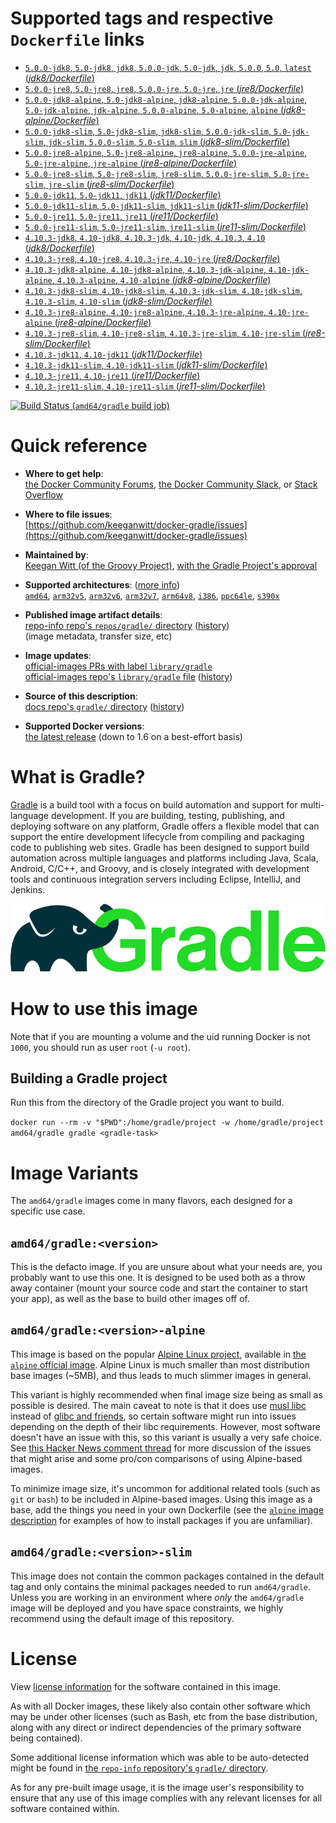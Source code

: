 <!--

********************************************************************************

WARNING:

    DO NOT EDIT "gradle/README.md"

    IT IS AUTO-GENERATED

    (from the other files in "gradle/" combined with a set of templates)

********************************************************************************

-->

# Supported tags and respective `Dockerfile` links

-	[`5.0.0-jdk8`, `5.0-jdk8`, `jdk8`, `5.0.0-jdk`, `5.0-jdk`, `jdk`, `5.0.0`, `5.0`, `latest` (*jdk8/Dockerfile*)](https://github.com/keeganwitt/docker-gradle/blob/4c98d5f394f8d3f9b448ff6fa9ad6c2de8983757/jdk8/Dockerfile)
-	[`5.0.0-jre8`, `5.0-jre8`, `jre8`, `5.0.0-jre`, `5.0-jre`, `jre` (*jre8/Dockerfile*)](https://github.com/keeganwitt/docker-gradle/blob/4c98d5f394f8d3f9b448ff6fa9ad6c2de8983757/jre8/Dockerfile)
-	[`5.0.0-jdk8-alpine`, `5.0-jdk8-alpine`, `jdk8-alpine`, `5.0.0-jdk-alpine`, `5.0-jdk-alpine`, `jdk-alpine`, `5.0.0-alpine`, `5.0-alpine`, `alpine` (*jdk8-alpine/Dockerfile*)](https://github.com/keeganwitt/docker-gradle/blob/4c98d5f394f8d3f9b448ff6fa9ad6c2de8983757/jdk8-alpine/Dockerfile)
-	[`5.0.0-jdk8-slim`, `5.0-jdk8-slim`, `jdk8-slim`, `5.0.0-jdk-slim`, `5.0-jdk-slim`, `jdk-slim`, `5.0.0-slim`, `5.0-slim`, `slim` (*jdk8-slim/Dockerfile*)](https://github.com/keeganwitt/docker-gradle/blob/4c98d5f394f8d3f9b448ff6fa9ad6c2de8983757/jdk8-slim/Dockerfile)
-	[`5.0.0-jre8-alpine`, `5.0-jre8-alpine`, `jre8-alpine`, `5.0.0-jre-alpine`, `5.0-jre-alpine`, `jre-alpine` (*jre8-alpine/Dockerfile*)](https://github.com/keeganwitt/docker-gradle/blob/4c98d5f394f8d3f9b448ff6fa9ad6c2de8983757/jre8-alpine/Dockerfile)
-	[`5.0.0-jre8-slim`, `5.0-jre8-slim`, `jre8-slim`, `5.0.0-jre-slim`, `5.0-jre-slim`, `jre-slim` (*jre8-slim/Dockerfile*)](https://github.com/keeganwitt/docker-gradle/blob/4c98d5f394f8d3f9b448ff6fa9ad6c2de8983757/jre8-slim/Dockerfile)
-	[`5.0.0-jdk11`, `5.0-jdk11`, `jdk11` (*jdk11/Dockerfile*)](https://github.com/keeganwitt/docker-gradle/blob/4c98d5f394f8d3f9b448ff6fa9ad6c2de8983757/jdk11/Dockerfile)
-	[`5.0.0-jdk11-slim`, `5.0-jdk11-slim`, `jdk11-slim` (*jdk11-slim/Dockerfile*)](https://github.com/keeganwitt/docker-gradle/blob/4c98d5f394f8d3f9b448ff6fa9ad6c2de8983757/jdk11-slim/Dockerfile)
-	[`5.0.0-jre11`, `5.0-jre11`, `jre11` (*jre11/Dockerfile*)](https://github.com/keeganwitt/docker-gradle/blob/4c98d5f394f8d3f9b448ff6fa9ad6c2de8983757/jre11/Dockerfile)
-	[`5.0.0-jre11-slim`, `5.0-jre11-slim`, `jre11-slim` (*jre11-slim/Dockerfile*)](https://github.com/keeganwitt/docker-gradle/blob/4c98d5f394f8d3f9b448ff6fa9ad6c2de8983757/jre11-slim/Dockerfile)
-	[`4.10.3-jdk8`, `4.10-jdk8`, `4.10.3-jdk`, `4.10-jdk`, `4.10.3`, `4.10` (*jdk8/Dockerfile*)](https://github.com/keeganwitt/docker-gradle/blob/3be49746087177d455995271b6eeeba1d59b003e/jdk8/Dockerfile)
-	[`4.10.3-jre8`, `4.10-jre8`, `4.10.3-jre`, `4.10-jre` (*jre8/Dockerfile*)](https://github.com/keeganwitt/docker-gradle/blob/3be49746087177d455995271b6eeeba1d59b003e/jre8/Dockerfile)
-	[`4.10.3-jdk8-alpine`, `4.10-jdk8-alpine`, `4.10.3-jdk-alpine`, `4.10-jdk-alpine`, `4.10.3-alpine`, `4.10-alpine` (*jdk8-alpine/Dockerfile*)](https://github.com/keeganwitt/docker-gradle/blob/3be49746087177d455995271b6eeeba1d59b003e/jdk8-alpine/Dockerfile)
-	[`4.10.3-jdk8-slim`, `4.10-jdk8-slim`, `4.10.3-jdk-slim`, `4.10-jdk-slim`, `4.10.3-slim`, `4.10-slim` (*jdk8-slim/Dockerfile*)](https://github.com/keeganwitt/docker-gradle/blob/3be49746087177d455995271b6eeeba1d59b003e/jdk8-slim/Dockerfile)
-	[`4.10.3-jre8-alpine`, `4.10-jre8-alpine`, `4.10.3-jre-alpine`, `4.10-jre-alpine` (*jre8-alpine/Dockerfile*)](https://github.com/keeganwitt/docker-gradle/blob/3be49746087177d455995271b6eeeba1d59b003e/jre8-alpine/Dockerfile)
-	[`4.10.3-jre8-slim`, `4.10-jre8-slim`, `4.10.3-jre-slim`, `4.10-jre-slim` (*jre8-slim/Dockerfile*)](https://github.com/keeganwitt/docker-gradle/blob/3be49746087177d455995271b6eeeba1d59b003e/jre8-slim/Dockerfile)
-	[`4.10.3-jdk11`, `4.10-jdk11` (*jdk11/Dockerfile*)](https://github.com/keeganwitt/docker-gradle/blob/3be49746087177d455995271b6eeeba1d59b003e/jdk11/Dockerfile)
-	[`4.10.3-jdk11-slim`, `4.10-jdk11-slim` (*jdk11-slim/Dockerfile*)](https://github.com/keeganwitt/docker-gradle/blob/3be49746087177d455995271b6eeeba1d59b003e/jdk11-slim/Dockerfile)
-	[`4.10.3-jre11`, `4.10-jre11` (*jre11/Dockerfile*)](https://github.com/keeganwitt/docker-gradle/blob/3be49746087177d455995271b6eeeba1d59b003e/jre11/Dockerfile)
-	[`4.10.3-jre11-slim`, `4.10-jre11-slim` (*jre11-slim/Dockerfile*)](https://github.com/keeganwitt/docker-gradle/blob/3be49746087177d455995271b6eeeba1d59b003e/jre11-slim/Dockerfile)

[![Build Status](https://doi-janky.infosiftr.net/job/multiarch/job/amd64/job/gradle/badge/icon) (`amd64/gradle` build job)](https://doi-janky.infosiftr.net/job/multiarch/job/amd64/job/gradle/)

# Quick reference

-	**Where to get help**:  
	[the Docker Community Forums](https://forums.docker.com/), [the Docker Community Slack](https://blog.docker.com/2016/11/introducing-docker-community-directory-docker-community-slack/), or [Stack Overflow](https://stackoverflow.com/search?tab=newest&q=docker)

-	**Where to file issues**:  
	[https://github.com/keeganwitt/docker-gradle/issues](https://github.com/keeganwitt/docker-gradle/issues)

-	**Maintained by**:  
	[Keegan Witt (of the Groovy Project)](https://github.com/keeganwitt/docker-gradle), [with the Gradle Project's approval](https://discuss.gradle.org/t/official-docker-images/21159/8)

-	**Supported architectures**: ([more info](https://github.com/docker-library/official-images#architectures-other-than-amd64))  
	[`amd64`](https://hub.docker.com/r/amd64/gradle/), [`arm32v5`](https://hub.docker.com/r/arm32v5/gradle/), [`arm32v6`](https://hub.docker.com/r/arm32v6/gradle/), [`arm32v7`](https://hub.docker.com/r/arm32v7/gradle/), [`arm64v8`](https://hub.docker.com/r/arm64v8/gradle/), [`i386`](https://hub.docker.com/r/i386/gradle/), [`ppc64le`](https://hub.docker.com/r/ppc64le/gradle/), [`s390x`](https://hub.docker.com/r/s390x/gradle/)

-	**Published image artifact details**:  
	[repo-info repo's `repos/gradle/` directory](https://github.com/docker-library/repo-info/blob/master/repos/gradle) ([history](https://github.com/docker-library/repo-info/commits/master/repos/gradle))  
	(image metadata, transfer size, etc)

-	**Image updates**:  
	[official-images PRs with label `library/gradle`](https://github.com/docker-library/official-images/pulls?q=label%3Alibrary%2Fgradle)  
	[official-images repo's `library/gradle` file](https://github.com/docker-library/official-images/blob/master/library/gradle) ([history](https://github.com/docker-library/official-images/commits/master/library/gradle))

-	**Source of this description**:  
	[docs repo's `gradle/` directory](https://github.com/docker-library/docs/tree/master/gradle) ([history](https://github.com/docker-library/docs/commits/master/gradle))

-	**Supported Docker versions**:  
	[the latest release](https://github.com/docker/docker-ce/releases/latest) (down to 1.6 on a best-effort basis)

# What is Gradle?

[Gradle](https://gradle.org/) is a build tool with a focus on build automation and support for multi-language development. If you are building, testing, publishing, and deploying software on any platform, Gradle offers a flexible model that can support the entire development lifecycle from compiling and packaging code to publishing web sites. Gradle has been designed to support build automation across multiple languages and platforms including Java, Scala, Android, C/C++, and Groovy, and is closely integrated with development tools and continuous integration servers including Eclipse, IntelliJ, and Jenkins.

![logo](https://raw.githubusercontent.com/docker-library/docs/c3d3ca6beed000f9ba6eabc98f3399158f520256/gradle/logo.png)

# How to use this image

Note that if you are mounting a volume and the uid running Docker is not `1000`, you should run as user `root` (`-u root`).

## Building a Gradle project

Run this from the directory of the Gradle project you want to build.

`docker run --rm -v "$PWD":/home/gradle/project -w /home/gradle/project amd64/gradle gradle <gradle-task>`

# Image Variants

The `amd64/gradle` images come in many flavors, each designed for a specific use case.

## `amd64/gradle:<version>`

This is the defacto image. If you are unsure about what your needs are, you probably want to use this one. It is designed to be used both as a throw away container (mount your source code and start the container to start your app), as well as the base to build other images off of.

## `amd64/gradle:<version>-alpine`

This image is based on the popular [Alpine Linux project](http://alpinelinux.org), available in [the `alpine` official image](https://hub.docker.com/_/alpine). Alpine Linux is much smaller than most distribution base images (~5MB), and thus leads to much slimmer images in general.

This variant is highly recommended when final image size being as small as possible is desired. The main caveat to note is that it does use [musl libc](http://www.musl-libc.org) instead of [glibc and friends](http://www.etalabs.net/compare_libcs.html), so certain software might run into issues depending on the depth of their libc requirements. However, most software doesn't have an issue with this, so this variant is usually a very safe choice. See [this Hacker News comment thread](https://news.ycombinator.com/item?id=10782897) for more discussion of the issues that might arise and some pro/con comparisons of using Alpine-based images.

To minimize image size, it's uncommon for additional related tools (such as `git` or `bash`) to be included in Alpine-based images. Using this image as a base, add the things you need in your own Dockerfile (see the [`alpine` image description](https://hub.docker.com/_/alpine/) for examples of how to install packages if you are unfamiliar).

## `amd64/gradle:<version>-slim`

This image does not contain the common packages contained in the default tag and only contains the minimal packages needed to run `amd64/gradle`. Unless you are working in an environment where *only* the `amd64/gradle` image will be deployed and you have space constraints, we highly recommend using the default image of this repository.

# License

View [license information](https://gradle.org/license/) for the software contained in this image.

As with all Docker images, these likely also contain other software which may be under other licenses (such as Bash, etc from the base distribution, along with any direct or indirect dependencies of the primary software being contained).

Some additional license information which was able to be auto-detected might be found in [the `repo-info` repository's `gradle/` directory](https://github.com/docker-library/repo-info/tree/master/repos/gradle).

As for any pre-built image usage, it is the image user's responsibility to ensure that any use of this image complies with any relevant licenses for all software contained within.
